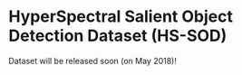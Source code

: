 # HyperSpectral Salient Object Detection Dataset (HS-SOD)

Dataset will be released soon (on May 2018)!
